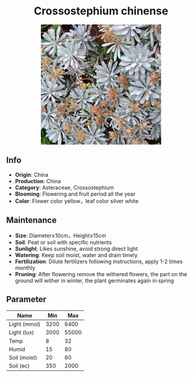 <h1 align='center'>Crossostephium chinense</h1>
<p align="center">
    <img 
        align='center'
        width='320'
        src="../images/crossostephium chinense.png" 
        alt='Crossostephium chinense' />
</p>

## Info

 - **Origin**: China
 - **Production**: China
 - **Category**: Asteraceae, Crossostephium
 - **Blooming**: Flowering and fruit period all the year
 - **Color**: Flower color yellow，leaf color silver white

## Maintenance

 - **Size**: Diameter≥10cm，Height≥15cm
 - **Soil**: Peat or soil with specific nutrients
 - **Sunlight**: Likes sunshine, avoid strong direct light
 - **Watering**: Keep soil moist, water and drain timely
 - **Fertilization**: Dilute fertilizers following instructions, apply 1-2 times monthly
 - **Pruning**: After flowering remove the withered flowers, the part on the ground will wither in winter, the plant germinates again in spring

## Parameter

| Name         | Min  | Max   |
|--------------|------|-------|
| Light (mmol) | 3200 | 6400  |
| Light (lux)  | 3000 | 55000 |
| Temp         | 8    | 32    |
| Humid        | 15   | 80    |
| Soil (moist) | 20   | 60    |
| Soil (ec)    | 350  | 2000  |